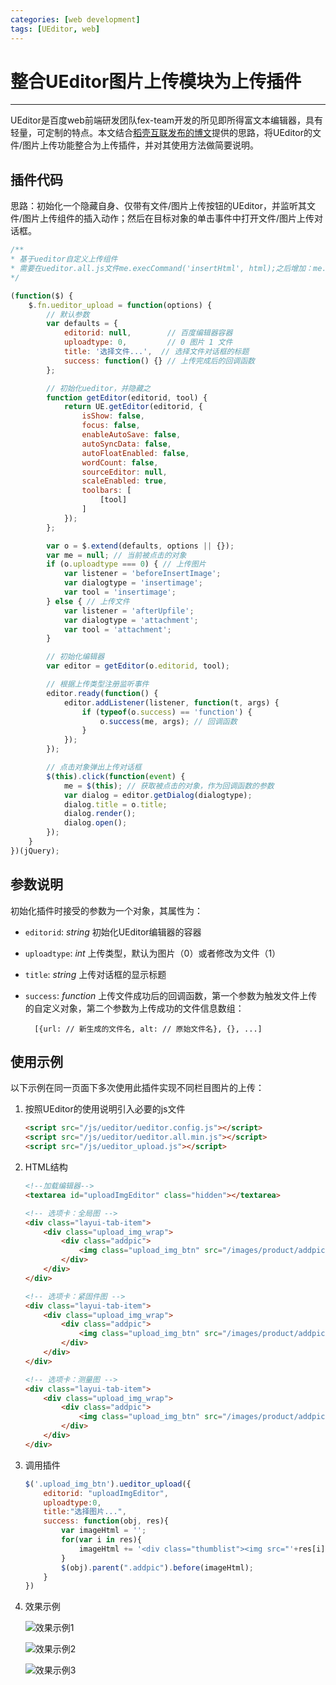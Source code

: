```yaml
---
categories: [web development]
tags: [UEditor, web]
---
```


# 整合UEditor图片上传模块为上传插件


---

UEditor是百度web前端研发团队fex-team开发的所见即所得富文本编辑器，具有轻量，可定制的特点。本文结合[稻壳互联发布的博文](http://www.dookay.com/n/10929)提供的思路，将UEditor的文件/图片上传功能整合为上传插件，并对其使用方法做简要说明。

## 插件代码

思路：初始化一个隐藏自身、仅带有文件/图片上传按钮的UEditor，并监听其文件/图片上传组件的插入动作；然后在目标对象的单击事件中打开文件/图片上传对话框。

```javascript
/**
* 基于ueditor自定义上传组件
* 需要在ueditor.all.js文件me.execCommand('insertHtml', html);之后增加：me.fireEvent('afterUpfile', filelist);
*/

(function($) {
    $.fn.ueditor_upload = function(options) {
        // 默认参数
        var defaults = {
            editorid: null,        // 百度编辑器容器
            uploadtype: 0,         // 0 图片 1 文件
            title: '选择文件...',  // 选择文件对话框的标题
            success: function() {} // 上传完成后的回调函数
        };

        // 初始化ueditor，并隐藏之
        function getEditor(editorid, tool) {
            return UE.getEditor(editorid, {
                isShow: false,
                focus: false,
                enableAutoSave: false,
                autoSyncData: false,
                autoFloatEnabled: false,
                wordCount: false,
                sourceEditor: null,
                scaleEnabled: true,
                toolbars: [
                    [tool]
                ]
            });
        };

        var o = $.extend(defaults, options || {});
        var me = null; // 当前被点击的对象
        if (o.uploadtype === 0) { // 上传图片
            var listener = 'beforeInsertImage';
            var dialogtype = 'insertimage';
            var tool = 'insertimage';
        } else { // 上传文件
            var listener = 'afterUpfile';
            var dialogtype = 'attachment';
            var tool = 'attachment';
        }

        // 初始化编辑器
        var editor = getEditor(o.editorid, tool);

        // 根据上传类型注册监听事件
        editor.ready(function() {
            editor.addListener(listener, function(t, args) {
                if (typeof(o.success) == 'function') {
                    o.success(me, args); // 回调函数
                }
            });
        });

        // 点击对象弹出上传对话框
        $(this).click(function(event) {
            me = $(this); // 获取被点击的对象，作为回调函数的参数
            var dialog = editor.getDialog(dialogtype);
            dialog.title = o.title;
            dialog.render();
            dialog.open();
        });
    }
})(jQuery);
```

## 参数说明

初始化插件时接受的参数为一个对象，其属性为：

* `editorid`: _string_ 初始化UEditor编辑器的容器

* `uploadtype`: _int_ 上传类型，默认为图片（0）或者修改为文件（1）

* `title`: _string_ 上传对话框的显示标题

* `success`: _function_ 上传文件成功后的回调函数，第一个参数为触发文件上传的自定义对象，第二个参数为上传成功的文件信息数组：

        [{url: // 新生成的文件名, alt: // 原始文件名}, {}, ...]

## 使用示例

以下示例在同一页面下多次使用此插件实现不同栏目图片的上传：

1. 按照UEditor的使用说明引入必要的js文件

    ``` html
    <script src="/js/ueditor/ueditor.config.js"></script>
    <script src="/js/ueditor/ueditor.all.min.js"></script>
    <script src="/js/ueditor_upload.js"></script>
    ```

2. HTML结构

    ``` html
    <!--加载编辑器-->
    <textarea id="uploadImgEditor" class="hidden"></textarea>

    <!-- 选项卡：全局图 -->
    <div class="layui-tab-item">
        <div class="upload_img_wrap">
            <div class="addpic">
                <img class="upload_img_btn" src="/images/product/addpic.png" alt="添加图片">
            </div>
        </div>
    </div>

    <!-- 选项卡：紧固件图 -->
    <div class="layui-tab-item">
        <div class="upload_img_wrap">        
            <div class="addpic">
                <img class="upload_img_btn" src="/images/product/addpic.png" alt="添加图片">
            </div>
        </div>
    </div>

    <!-- 选项卡：测量图 -->
    <div class="layui-tab-item">
        <div class="upload_img_wrap">
            <div class="addpic">
                <img class="upload_img_btn" src="/images/product/addpic.png" alt="添加图片">
            </div>
        </div>
    </div>
    ```

3. 调用插件

    ```javascript
    $('.upload_img_btn').ueditor_upload({
        editorid: "uploadImgEditor",
        uploadtype:0,
        title:"选择图片...",
        success: function(obj, res){
            var imageHtml = '';
            for(var i in res){
                imageHtml += '<div class="thumblist"><img src="'+res[i].src+'" alt="'+res[i].alt+'"><div class="del_upload"></div></div>';
            }
            $(obj).parent(".addpic").before(imageHtml);
        }
    })
    ```

4. 效果示例

    ![效果示例1](images/2016-11-05-01.png)

    ![效果示例2](images/2016-11-05-02.png)

    ![效果示例3](images/2016-11-05-03.png)